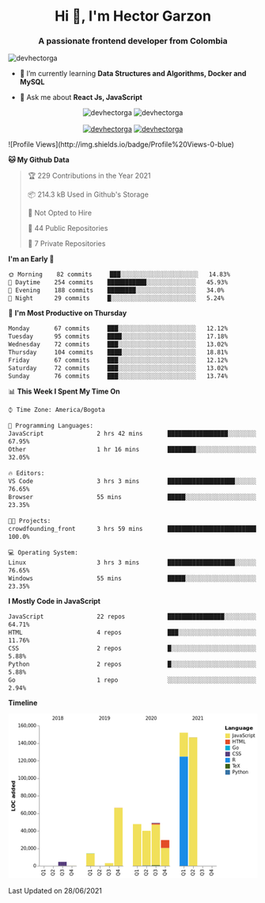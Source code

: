 <h1 align="center">Hi 👋, I'm Hector Garzon</h1>
<h3 align="center">A passionate frontend developer from Colombia</h3>

<p align="left"> <img src="https://komarev.com/ghpvc/?username=devhectorga" alt="devhectorga" /> </p>

- 🌱 I’m currently learning **Data Structures and Algorithms, Docker and MySQL**

- 💬 Ask me about **React Js, JavaScript**

<p align="center"> <img src="https://github-readme-stats.vercel.app/api?username=devhectorga&count_private=true&show_icons=true" alt="devhectorga" /> <img src="https://github-readme-stats.vercel.app/api/top-langs/?username=devhectorga&layout=compact" alt="devhectorga" /></p>

<p align="center">
<a href="https://twitter.com/devhectorga" target="blank"><img align="center" src="https://cdn.jsdelivr.net/npm/simple-icons@3.0.1/icons/twitter.svg" alt="devhectorga" height="20" width="20" /></a>
<a href="https://linkedin.com/in/devhectorga" target="blank"><img align="center" src="https://cdn.jsdelivr.net/npm/simple-icons@3.0.1/icons/linkedin.svg" alt="devhectorga" height="20" width="20" /></a>
</p>
<!--START_SECTION:waka-->
![Profile Views](http://img.shields.io/badge/Profile%20Views-0-blue)

**🐱 My Github Data** 

> 🏆 229 Contributions in the Year 2021
 > 
> 📦 214.3 kB Used in Github's Storage 
 > 
> 🚫 Not Opted to Hire
 > 
> 📜 44 Public Repositories 
 > 
> 🔑 7 Private Repositories  
 > 
**I'm an Early 🐤** 

```text
🌞 Morning    82 commits     ███░░░░░░░░░░░░░░░░░░░░░░   14.83% 
🌆 Daytime    254 commits    ███████████░░░░░░░░░░░░░░   45.93% 
🌃 Evening    188 commits    ████████░░░░░░░░░░░░░░░░░   34.0% 
🌙 Night      29 commits     █░░░░░░░░░░░░░░░░░░░░░░░░   5.24%

```
📅 **I'm Most Productive on Thursday** 

```text
Monday       67 commits     ███░░░░░░░░░░░░░░░░░░░░░░   12.12% 
Tuesday      95 commits     ████░░░░░░░░░░░░░░░░░░░░░   17.18% 
Wednesday    72 commits     ███░░░░░░░░░░░░░░░░░░░░░░   13.02% 
Thursday     104 commits    ████░░░░░░░░░░░░░░░░░░░░░   18.81% 
Friday       67 commits     ███░░░░░░░░░░░░░░░░░░░░░░   12.12% 
Saturday     72 commits     ███░░░░░░░░░░░░░░░░░░░░░░   13.02% 
Sunday       76 commits     ███░░░░░░░░░░░░░░░░░░░░░░   13.74%

```


📊 **This Week I Spent My Time On** 

```text
⌚︎ Time Zone: America/Bogota

💬 Programming Languages: 
JavaScript               2 hrs 42 mins       █████████████████░░░░░░░░   67.95% 
Other                    1 hr 16 mins        ████████░░░░░░░░░░░░░░░░░   32.05%

🔥 Editors: 
VS Code                  3 hrs 3 mins        ███████████████████░░░░░░   76.65% 
Browser                  55 mins             █████░░░░░░░░░░░░░░░░░░░░   23.35%

🐱‍💻 Projects: 
crowdfounding_front      3 hrs 59 mins       █████████████████████████   100.0%

💻 Operating System: 
Linux                    3 hrs 3 mins        ███████████████████░░░░░░   76.65% 
Windows                  55 mins             █████░░░░░░░░░░░░░░░░░░░░   23.35%

```

**I Mostly Code in JavaScript** 

```text
JavaScript               22 repos            ████████████████░░░░░░░░░   64.71% 
HTML                     4 repos             ███░░░░░░░░░░░░░░░░░░░░░░   11.76% 
CSS                      2 repos             █░░░░░░░░░░░░░░░░░░░░░░░░   5.88% 
Python                   2 repos             █░░░░░░░░░░░░░░░░░░░░░░░░   5.88% 
Go                       1 repo              ░░░░░░░░░░░░░░░░░░░░░░░░░   2.94%

```


**Timeline**

![Chart not found](https://raw.githubusercontent.com/devHectorGa/devHectorGa/master/charts/bar_graph.png) 


 Last Updated on 28/06/2021
<!--END_SECTION:waka-->
